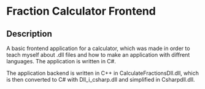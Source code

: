 # Fraction Calculator Frontend
## Description
A basic frontend application for a calculator, which was made in order to teach myself about .dll files and how to make an application with diffrent languages.
The application is written in C#.

The application backend is written in C++ in CalculateFractionsDll.dll, which is then converted to C# with Dll_i_csharp.dll and simplified in Csharpdll.dll.
